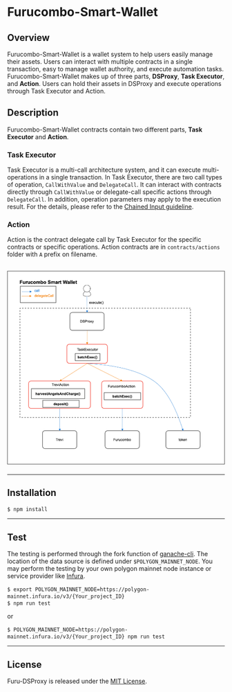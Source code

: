 # Furucombo-Smart-Wallet

## Overview

Furucombo-Smart-Wallet is a wallet system to help users easily manage their assets. Users can interact with multiple contracts in a single transaction, easy to manage wallet authority, and execute automation tasks. Furucombo-Smart-Wallet makes up of three parts, **DSProxy**, **Task Executor**, and **Action**. Users can hold their assets in DSProxy and execute operations through Task Executor and Action.

## Description

Furucombo-Smart-Wallet contracts contain two different parts, **Task Executor** and **Action**.

### Task Executor

Task Executor is a multi-call architecture system, and it can execute multi-operations in a single transaction. In Task Executor, there are two call types of operation, `CallWithValue` and `DelegateCall`. It can interact with contracts directly through `CallWithValue` or delegate-call specific actions through `DelegateCall`. In addition, operation parameters may apply to the execution result. For the details, please refer to the [Chained Input guideline](CHAINEDINPUT.md).

### Action

Action is the contract delegate call by Task Executor for the specific contracts or specific operations. Action contracts are in `contracts/actions` folder with `A` prefix on filename.

## ![](images/furucombo_smart_wallet.png)

---

## Installation

```console
$ npm install
```

---

## Test

The testing is performed through the fork function of [ganache-cli](https://github.com/trufflesuite/ganache-cli). The location of the data source is defined under `$POLYGON_MAINNET_NODE`. You may perform the testing by your own polygon mainnet node instance or service provider like [Infura](https://infura.io/).

```console
$ export POLYGON_MAINNET_NODE=https://polygon-mainnet.infura.io/v3/{Your_project_ID}
$ npm run test
```

or

```console
$ POLYGON_MAINNET_NODE=https://polygon-mainnet.infura.io/v3/{Your_project_ID} npm run test
```

---

## License

Furu-DSProxy is released under the [MIT License](LICENSE).
